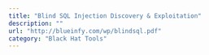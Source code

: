 ```yaml
---
title: "Blind SQL Injection Discovery & Exploitation"
description: ""
url: "http://blueinfy.com/wp/blindsql.pdf"
category: "Black Hat Tools"
---
```

